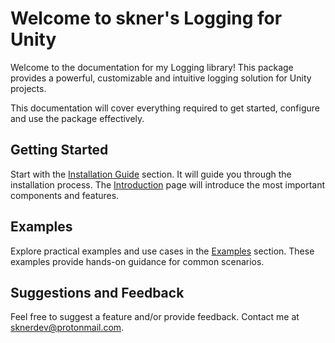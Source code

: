 # Welcome to skner's Logging for Unity

Welcome to the documentation for my Logging library! This package provides a powerful, customizable and intuitive logging solution for Unity projects. 

This documentation will cover everything required to get started, configure and use the package effectively. 

## Getting Started

Start with the [Installation Guide](Documentation~/installation-guide.md/) section. It will guide you through the installation process. The [Introduction](Documentation~/introduction.md/) page will introduce the most important components and features.

## Examples

Explore practical examples and use cases in the [Examples](examples.md/) section. These examples provide hands-on guidance for common scenarios.

## Suggestions and Feedback

Feel free to suggest a feature and/or provide feedback. Contact me at sknerdev@protonmail.com.